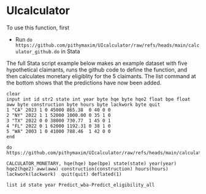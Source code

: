 # UIcalculator

To use this function, first
- Run `do https://github.com/pithymaxim/UIcalculator/raw/refs/heads/main/calculator_github.do` in Stata

The full Stata script example below makes an example dataset with five hypothetical claimants, runs the github code to define the function, and then calculates monetary eligiblity for the 5 claimants. The list command at the bottom shows that the predictions have now been added.

```
clear
input int id str2 state int year byte hqe byte hqe2 float bpe float aww byte construction byte hours byte lackwork byte quit
1 "CA" 2023 1 0 45000 865.38  0 40 0 0
2 "NY" 2022 1 1 52000 1000.00 0 35 1 0
3 "TX" 2022 0 0 38000 730.77  1 45 0 1
4 "FL" 2022 0 1 62000 1192.31 0 38 1 0
5 "WA" 2003 1 0 41000 788.46  1 42 0 0
end

do https://github.com/pithymaxim/UIcalculator/raw/refs/heads/main/calculator_github.do

CALCULATOR_MONETARY, hqe(hqe) bpe(bpe) state(state) year(year) hqe2(hqe2) aww(aww) construction(construction) hours(hours) lackwork(lackwork)  quit(quit) deflated(1)

list id state year Predict_wba-Predict_eligibility_all
```
